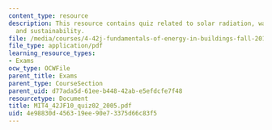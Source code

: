```yaml
---
content_type: resource
description: This resource contains quiz related to solar radiation, wavelengths,
  and sustainability.
file: /media/courses/4-42j-fundamentals-of-energy-in-buildings-fall-2010/4e98830d456319ee90e73375d66c83f5_MIT4_42JF10_quiz02_2005.pdf
file_type: application/pdf
learning_resource_types:
- Exams
ocw_type: OCWFile
parent_title: Exams
parent_type: CourseSection
parent_uid: d77ada5d-61ee-b448-42ab-e5efdcfe7f48
resourcetype: Document
title: MIT4_42JF10_quiz02_2005.pdf
uid: 4e98830d-4563-19ee-90e7-3375d66c83f5
---
```

